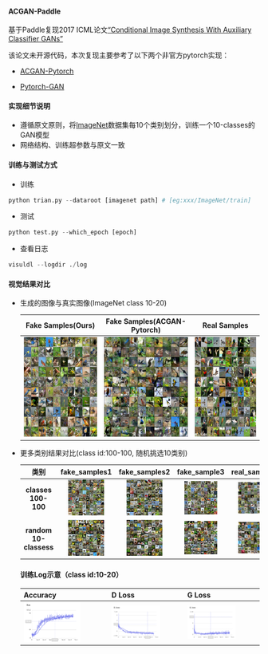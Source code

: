 #### ACGAN-Paddle

基于Paddle复现2017 ICML论文[“Conditional Image Synthesis With Auxiliary Classifier GANs”](https://arxiv.org/abs/1610.09585)

该论文未开源代码，本次复现主要参考了以下两个非官方pytorch实现：

* [ACGAN-Pytorch](https://github.com/clvrai/ACGAN-PyTorch)

* [Pytorch-GAN](https://github.com/eriklindernoren/PyTorch-GAN)

#### 实现细节说明

* 遵循原文原则，将[ImageNet](https://image-net.org/)数据集每10个类别划分，训练一个10-classes的GAN模型
* 网络结构、训练超参数与原文一致

#### 训练与测试方式

* 训练

```python
python trian.py --dataroot [imagenet path] # [eg:xxx/ImageNet/train]
```

* 测试

```python
python test.py --which_epoch [epoch]
```

* 查看日志

```python
visuldl --logdir ./log
```



#### 视觉结果对比

* 生成的图像与真实图像(ImageNet class 10-20)

  |                      Fake Samples(Ours)                      |                 Fake Samples(ACGAN-Pytorch)                  |                         Real Samples                         |
  | :----------------------------------------------------------: | :----------------------------------------------------------: | :----------------------------------------------------------: |
  | <img src="imgs/fake_samples.png" width = "200" height = "200"> | <img src="imgs/fake_samples_pytorch.png" width = "200" height = "200"> | <img src="imgs/real_samples.png" width = "200" height = "200"> |

  

* 更多类别结果对比(class id:100-100,  随机挑选10类别)

  |           类别           |                        fake_samples1                         |                        fake_samples2                         |                         fake_sample3                         |                         real_samples                         |
  | :----------------------: | :----------------------------------------------------------: | :----------------------------------------------------------: | :----------------------------------------------------------: | :----------------------------------------------------------: |
  |   **classes 100-100**    | <img src="imgs/100_110/fake_samples_1.png" width = "70%" height = "70%"> | <img src="imgs/100_110/fake_samples_2.png" width = "70%" height = "70%"> | <img src="imgs/100_110/fake_samples_3.png" width = "70%" height = "70%"> | <img src="imgs/100_110/real_samples.png" width = "70%" height = "70%"> |
  | **random   10-classess** | <img src="imgs/random_10_class/fake_samples1.png" width = "70%" height = "70%"> | <img src="imgs/random_10_class/fake_samples2.png" width = "70%" height = "70%"> | <img src="imgs/random_10_class/fake_samples3.png" width = "70%" height = "70%"> | <img src="imgs/random_10_class/real_samples.png" width = "70%" height = "70%"> |

  

  #### 训练Log示意（class id:10-20）
  
  | Accuracy                                                  | D Loss                                                       | G Loss                                                       |
  | --------------------------------------------------------- | ------------------------------------------------------------ | ------------------------------------------------------------ |
  | <img src="imgs/log/Acc.png" width = "70%" height = "70%"> | <img src="imgs/log/D_loss.png" width = "70%" height = "70%"> | <img src="imgs/log/G_loss.png" width = "70%" height = "70%"> |
  
  
  
  




